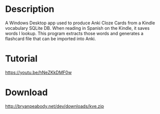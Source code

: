 Description
=
A Windows Desktop app used to produce Anki Cloze Cards from a Kindle vocabulary SQLite DB. When reading in Spanish on the Kindle, it saves words I lookup. This program extracts those words and generates a flashcard file that can be imported into Anki.

Tutorial
=
https://youtu.be/hNeZKkDMF0w

Download
=
http://bryanpeabody.net/dev/downloads/kve.zip